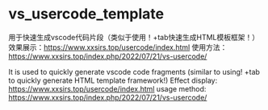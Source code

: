 # vs_usercode_template
用于快速生成vscode代码片段（类似于使用！+tab快速生成HTML模板框架！）
效果展示：https://www.xxsirs.top/usercode/index.html
使用方法：https://www.xxsirs.top/index.php/2022/07/21/vs-usercode/


It is used to quickly generate vscode code fragments (similar to using! +tab to quickly generate HTML template framework!)
Effect display: https://www.xxsirs.top/usercode/index.html
usage method: https://www.xxsirs.top/index.php/2022/07/21/vs-usercode/
